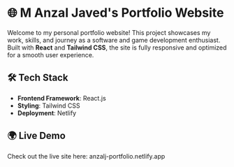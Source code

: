 # 🌐 M Anzal Javed's Portfolio Website

Welcome to my personal portfolio website! This project showcases my work, skills, and journey as a software and game development enthusiast. Built with **React** and **Tailwind CSS**, the site is fully responsive and optimized for a smooth user experience.

## 🛠️ Tech Stack

- **Frontend Framework**: React.js
- **Styling**: Tailwind CSS
- **Deployment**: Netlify

## 🌍 Live Demo
Check out the live site here: anzalj-portfolio.netlify.app
